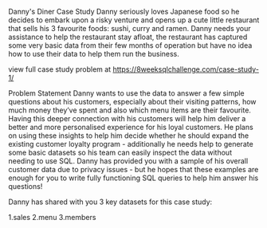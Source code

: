 Danny's Diner Case Study
Danny seriously loves Japanese food so he decides to embark upon a risky venture and opens up a cute little restaurant that sells his 3 favourite foods: sushi, curry and ramen. Danny needs your assistance to help the restaurant stay afloat, the restaurant has captured some very basic data from their few months of operation but have no idea how to use their data to help them run the business.

view full case study problem at https://8weeksqlchallenge.com/case-study-1/

Problem Statement
Danny wants to use the data to answer a few simple questions about his customers, especially about their visiting patterns, how much money they’ve spent and also which menu items are their favourite. Having this deeper connection with his customers will help him deliver a better and more personalised experience for his loyal customers. He plans on using these insights to help him decide whether he should expand the existing customer loyalty program - additionally he needs help to generate some basic datasets so his team can easily inspect the data without needing to use SQL. Danny has provided you with a sample of his overall customer data due to privacy issues - but he hopes that these examples are enough for you to write fully functioning SQL queries to help him answer his questions!

Danny has shared with you 3 key datasets for this case study:

1.sales
2.menu
3.members
